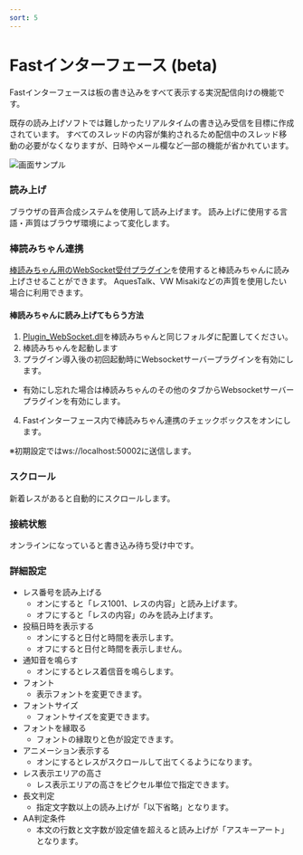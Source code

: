 ```yaml
---
sort: 5
---
```


# Fastインターフェース (beta)

Fastインターフェースは板の書き込みをすべて表示する実況配信向けの機能です。

既存の読み上げソフトでは難しかったリアルタイムの書き込み受信を目標に作成されています。
すべてのスレッドの内容が集約されるため配信中のスレッド移動の必要がなくなりますが、日時やメール欄など一部の機能が省かれています。

![画面サンプル](https://cdn.bbs.jpnkn.com/etc/fast-help-1.png)

### 読み上げ

ブラウザの音声合成システムを使用して読み上げます。
読み上げに使用する言語・声質はブラウザ環境によって変化します。

### 棒読みちゃん連携

[棒読みちゃん用のWebSocket受付プラグイン](https://github.com/xztaityozx/BouyomiChan-WebSocket-Plugin)を使用すると棒読みちゃんに読み上げさせることができます。
AquesTalk、VW Misakiなどの声質を使用したい場合に利用できます。

#### 棒読みちゃんに読み上げてもらう方法
 1. [Plugin_WebSocket.dll](https://github.com/xztaityozx/BouyomiChan-WebSocket-Plugin/raw/master/Plugin_WebSocket.dll)を棒読みちゃんと同じフォルダに配置してください。
 2. 棒読みちゃんを起動します
 3. プラグイン導入後の初回起動時にWebsocketサーバープラグインを有効にします。
  - 有効にし忘れた場合は棒読みちゃんのその他のタブからWebsocketサーバープラグインを有効にします。
 4. Fastインターフェース内で棒読みちゃん連携のチェックボックスをオンにします。
 
※初期設定ではws://localhost:50002に送信します。

### スクロール
新着レスがあると自動的にスクロールします。

### 接続状態
オンラインになっていると書き込み待ち受け中です。

### 詳細設定

 - レス番号を読み上げる
   - オンにすると「レス1001、レスの内容」と読み上げます。
   - オフにすると「レスの内容」のみを読み上げます。
 - 投稿日時を表示する
   - オンにすると日付と時間を表示します。
   - オフにすると日付と時間を表示しません。
 - 通知音を鳴らす
   - オンにするとレス着信音を鳴らします。
 - フォント
   - 表示フォントを変更できます。
 - フォントサイズ
   - フォントサイズを変更できます。
 - フォントを縁取る
   - フォントの縁取りと色が設定できます。
 - アニメーション表示する
   - オンにするとレスがスクロールして出てくるようになります。
 - レス表示エリアの高さ
   - レス表示エリアの高さをピクセル単位で指定できます。
 - 長文判定
   - 指定文字数以上の読み上げが「以下省略」となります。
 - AA判定条件
   - 本文の行数と文字数が設定値を超えると読み上げが「アスキーアート」となります。
